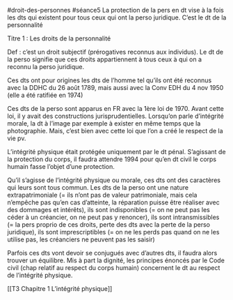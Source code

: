 #droit-des-personnes #séance5 
La protection de la pers en dt vise à la fois les dts qui existent pour tous ceux qui ont la perso juridique. C’est le dt de la personnalité

Titre 1 : Les droits de la personnalité

Def : c’est un droit subjectif (prérogatives reconnus aux individus). Le dt de la perso signifie que ces droits appartiennent à tous ceux à qui on a reconnu la perso juridique.

Ces dts ont pour origines les dts de l’homme tel qu’ils ont été reconnus avec la DDHC du 26 août 1789, mais aussi avec la Conv EDH du 4 nov 1950 (elle a été ratifiée en 1974)

Ces dts de la perso sont apparus en FR avec la 1ère loi de 1970. Avant cette loi, il y avait des constructions jurisprudentielles. Lorsqu’on parle d’intégrité morale, la dt à l’image par exemple à exister en même temps que la photographie. Mais, c’est bien avec cette loi que l’on a créé le respect de la vie pv.

L’intégrité physique était protégée uniquement par le dt pénal. S’agissant de la protection du corps, il faudra attendre 1994 pour qu’en dt civil le corps humain fasse l’objet d’une protection.

Qu’il s’agisse de l’intégrité physique ou morale, ces dts ont des caractères qui leurs sont tous commun. Les dts de la perso ont une nature extrapatrimoniale (= ils n’ont pas de valeur patrimoniale, mais cela n’empêche pas qu’en cas d’atteinte, la réparation puisse être réaliser avec des dommages et intérêts), ils sont indisponibles (= on ne peut pas les céder à un créancier, on ne peut pas y renoncer), ils sont intransmissibles (= la pers proprio de ces droits, perte des dts avec la perte de la perso juridique), ils sont imprescriptibles (= on ne les perds pas quand on ne les utilise pas, les créanciers ne peuvent pas les saisir)

Parfois ces dts vont devoir se conjugués avec d’autres dts, il faudra alors trouver un équilibre. Mis à part la dignité, les principes énoncés par le Code civil (chap relatif au respect du corps humain) concernent le dt au respect de l’intégrité physique.

[[T3 Chapitre 1  L’intégrité physique]]